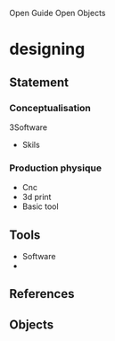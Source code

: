 Open Guide Open Objects

designing
========

Statement
---------------

### Conceptualisation 

3Software
- Skils 

### Production physique

- Cnc
- 3d print
- Basic tool



Tools
---------
- Software
- 


References
-----------------

Objects
---------------






